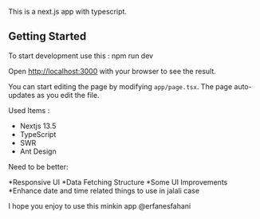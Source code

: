 This is a next.js app with typescript.

## Getting Started

To start development use this :
npm run dev

Open [http://localhost:3000](http://localhost:3000) with your browser to see the result.

You can start editing the page by modifying `app/page.tsx`. The page auto-updates as you edit the file.

Used Items :

* Nextjs 13.5
* TypeScript 
* SWR
* Ant Design

Need to be better:

*Responsive UI
*Data Fetching Structure
*Some UI Improvements
*Enhance date and time related things to use in jalali case

I hope you enjoy to use this minkin app
@erfanesfahani
